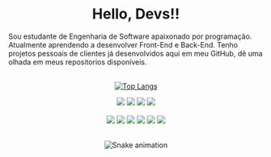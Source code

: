 <div align="center">
 
 # Hello, Devs!!
 
 <div align="left">
Sou estudante de Engenharia de Software apaixonado por programação. Atualmente aprendendo a desenvolver Front-End e Back-End. Tenho projetos pessoais de clientes já desenvolvidos aqui em meu GitHub, dê uma olhada em meus repositorios disponíveis.<br><br>
  </div>

 [![Top Langs](https://github-readme-stats.vercel.app/api/top-langs/?username=alexandreribeiro7&langs_count=8)](https://github.com/alexandreribeiro7/github-readme-stats)
 
  <div align="center">
<a href="sem" target="_blank"><img src="https://img.shields.io/badge/Discord-7289DA?style=for-the-badge&logo=discord&logoColor=white" target="_blank"></a> 
<a href = "mailto:alexanddreesantos@gmail.com"><img src="https://img.shields.io/badge/Gmail-D14836?style=for-the-badge&logo=gmail&logoColor=white" target="_blank"></a>
<a href="https://www.linkedin.com/in/alexandreribeiror/" target="_blank"><img src="https://img.shields.io/badge/-LinkedIn-%230077B5?style=for-the-badge&logo=linkedin&logoColor=white" target="_blank"></a> 
<a href="https://instagram.com/alexandreribeirro" target="_blank"><img src="https://img.shields.io/badge/-Instagram-%23E4405F?style=for-the-badge&logo=instagram&logoColor=white" target="_blank"></a><br><br>
   
<img src="https://img.shields.io/badge/HTML5-E34F26?style=for-the-badge&logo=html5&logoColor=white">
<img src="https://img.shields.io/badge/CSS3-1572B6?style=for-the-badge&logo=css3&logoColor=white">
<img src="https://img.shields.io/badge/Bootstrap-563D7C?style=for-the-badge&logo=bootstrap&logoColor=white">
<img src="https://img.shields.io/badge/MySQL-00000F?style=for-the-badge&logo=mysql&logoColor=white">
<img src="https://img.shields.io/badge/PostgreSQL-316192?style=for-the-badge&logo=postgresql&logoColor=white">
<img src="https://img.shields.io/badge/MongoDB-4EA94B?style=for-the-badge&logo=mongodb&logoColor=white">
 </div><br>
 
  ![Snake animation](https://github.com/alexandreribeiro7/alexandreribeiro7/blob/output/github-contribution-grid-snake.svg)
 </div>
</div>
